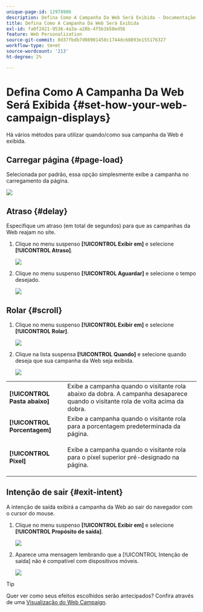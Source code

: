 ```yaml
---
unique-page-id: 12978906
description: Defina Como A Campanha Da Web Será Exibida - Documentação Do Marketo - Documentação Do Produto
title: Defina Como A Campanha Da Web Será Exibida
exl-id: fa0f2421-9536-4a3a-a28b-4f5b1b58ed56
feature: Web Personalization
source-git-commit: 0d37fbdb7d08901458c1744dc68893e155176327
workflow-type: tm+mt
source-wordcount: '213'
ht-degree: 2%

---
```


# Defina Como A Campanha Da Web Será Exibida {#set-how-your-web-campaign-displays}

Há vários métodos para utilizar quando/como sua campanha da Web é exibida.

## Carregar página {#page-load}

Selecionada por padrão, essa opção simplesmente exibe a campanha no carregamento da página.

![](assets/pl1.png)

## Atraso {#delay}

Especifique um atraso (em total de segundos) para que as campanhas da Web reajam no site.

1. Clique no menu suspenso **[!UICONTROL Exibir em]** e selecione **[!UICONTROL Atraso]**.

   ![](assets/d1.png)

1. Clique no menu suspenso **[!UICONTROL Aguardar]** e selecione o tempo desejado.

   ![](assets/d2.png)

## Rolar {#scroll}

1. Clique no menu suspenso **[!UICONTROL Exibir em]** e selecione **[!UICONTROL Rolar]**.

   ![](assets/s1.png)

1. Clique na lista suspensa **[!UICONTROL Quando]** e selecione quando deseja que sua campanha da Web seja exibida.

   ![](assets/s2.png)

<table> 
 <tbody> 
  <tr> 
   <td><strong>[!UICONTROL Pasta abaixo]</strong></td> 
   <td>Exibe a campanha quando o visitante rola abaixo da dobra. A campanha desaparece quando o visitante rola de volta acima da dobra.</td> 
  </tr> 
  <tr> 
   <td><strong>[!UICONTROL Porcentagem]</strong></td> 
   <td>Exibe a campanha quando o visitante rola para a porcentagem predeterminada da página.</td> 
  </tr> 
  <tr> 
   <td><strong>[!UICONTROL Pixel]</strong></td> 
   <td><p>Exibe a campanha quando o visitante rola para o pixel superior pré-designado na página.</p></td> 
  </tr> 
 </tbody> 
</table>

## Intenção de sair {#exit-intent}

A intenção de saída exibirá a campanha da Web ao sair do navegador com o cursor do mouse.

1. Clique no menu suspenso **[!UICONTROL Exibir em]** e selecione **[!UICONTROL Propósito de saída]**.

   ![](assets/ei1.png)

1. Aparece uma mensagem lembrando que a [!UICONTROL Intenção de saída] não é compatível com dispositivos móveis.

   ![](assets/ei2.png)

>[!TIP]
>
>Quer ver como seus efeitos escolhidos serão antecipados? Confira através de uma [Visualização do Web Campaign](/help/marketo/product-docs/web-personalization/working-with-web-campaigns/preview-and-test-a-web-campaign.md).
